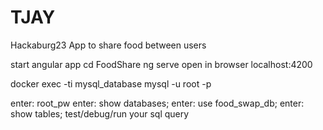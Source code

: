 # TJAY
Hackaburg23 App to share food between users



start angular app
cd FoodShare
ng serve
open in browser localhost:4200


docker exec -ti mysql_database mysql -u root -p

enter: root_pw
enter: show databases;
enter: use food_swap_db;
enter: show tables;
test/debug/run your sql query 